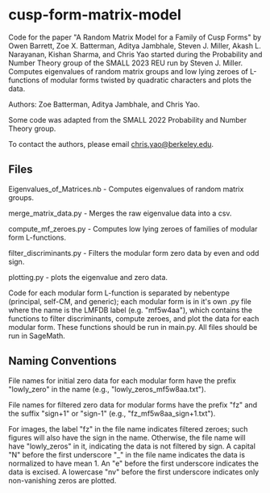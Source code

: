 # cusp-form-matrix-model
Code for the paper "A Random Matrix Model for a Family of Cusp Forms" by Owen Barrett, Zoe X. Batterman, Aditya Jambhale, Steven J. Miller, Akash L. Narayanan, Kishan Sharma, and Chris Yao started during the Probability and Number Theory group of the SMALL 2023 REU run by Steven J. Miller. Computes eigenvalues of random matrix groups and low lying zeroes of L-functions of modular forms twisted by quadratic characters and plots the data.

Authors: Zoe Batterman, Aditya Jambhale, and Chris Yao.

Some code was adapted from the SMALL 2022 Probability and Number Theory group.

To contact the authors, please email chris.yao@berkeley.edu.

## Files

Eigenvalues_of_Matrices.nb - Computes eigenvalues of random matrix groups.

merge_matrix_data.py - Merges the raw eigenvalue data into a csv.

compute_mf_zeroes.py - Computes low lying zeroes of families of modular form L-functions.

filter_discriminants.py - Filters the modular form zero data by even and odd sign.

plotting.py - plots the eigenvalue and zero data.

Code for each modular form L-function is separated by nebentype (principal, self-CM, and generic); each modular form is in it's own .py file where the name is the LMFDB label (e.g. "mf5w4aa"), which contains the functions to filter discriminants, compute zeroes, and plot the data for each modular form. These functions should be run in main.py. All files should be run in SageMath.

## Naming Conventions

File names for initial zero data for each modular form have the prefix "lowly_zero" in the name (e.g., "lowly_zeros_mf5w8aa.txt").

File names for filtered zero data for modular forms have the prefix "fz" and the suffix "sign+1" or "sign-1" (e.g., 
"fz_mf5w8aa_sign+1.txt").

For images, the label "fz" in the file name indicates filtered zeroes; such figures will also have the sign in the name. Otherwise, the file name will have "lowly_zeros" in it, indicating the data is not filtered by sign. A capital "N" before the first underscore "_" in the file name indicates the data is normalized to have mean 1. An "e" before the first underscore indicates the data is excised. A lowercase "nv" before the first underscore indicates only non-vanishing zeros are plotted.
